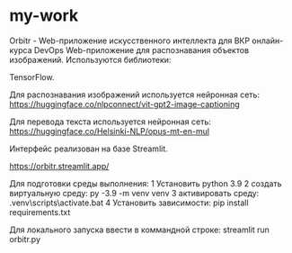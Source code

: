 # my-work



Orbitr - Web-приложение искусственного интеллекта для ВКР онлайн-курса DevOps Web-приложение для распознавания объектов изображений. Используются библиотеки:

TensorFlow.

Для распознавания изображений используется нейронная сеть: https://huggingface.co/nlpconnect/vit-gpt2-image-captioning

Для перевода текста используется нейронная сеть: https://huggingface.co/Helsinki-NLP/opus-mt-en-mul

Интерфейс реализован на базе Streamlit.

https://orbitr.streamlit.app/

Для подготовки среды выполнения: 1 Установить python 3.9 2 создать виртуальную среду: py -3.9 -m venv venv
3 активировать среду: .venv\scripts\activate.bat 4 Установить зависимости: pip install requirements.txt

Для локального запуска ввести в коммандной строке: streamlit run orbitr.py
